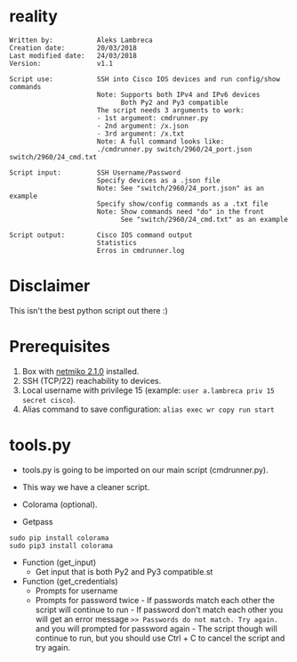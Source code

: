 # reality

```
Written by:           Aleks Lambreca
Creation date:        20/03/2018
Last modified date:   24/03/2018
Version:              v1.1

Script use:           SSH into Cisco IOS devices and run config/show commands
                      Note: Supports both IPv4 and IPv6 devices
                            Both Py2 and Py3 compatible
                      The script needs 3 arguments to work:
                      - 1st argument: cmdrunner.py
                      - 2nd argument: /x.json
                      - 3rd argument: /x.txt
                      Note: A full command looks like:
                      ./cmdrunner.py switch/2960/24_port.json switch/2960/24_cmd.txt

Script input:         SSH Username/Password
                      Specify devices as a .json file
                      Note: See "switch/2960/24_port.json" as an example
                      Specify show/config commands as a .txt file
                      Note: Show commands need "do" in the front
                            See "switch/2960/24_cmd.txt" as an example

Script output:        Cisco IOS command output
                      Statistics
                      Erros in cmdrunner.log
```

# Disclaimer

This isn't the best python script out there :)  

# Prerequisites

1. Box with [netmiko 2.1.0](https://github.com/ktbyers/netmiko) installed.  
2. SSH (TCP/22) reachability to devices.    
3. Local username with privilege 15 (example: `user a.lambreca priv 15 secret cisco`).
4. Alias command to save configuration: `alias exec wr copy run start`

# tools.py

- tools.py is going to be imported on our main script (cmdrunner.py). 
- This way we have a cleaner script.  

- Colorama (optional).
- Getpass

```Cython
sudo pip install colorama
sudo pip3 install colorama
```

- Function (get_input)
    - Get input that is both Py2 and Py3 compatible.st
- Function (get_credentials) 
    - Prompts for username
    - Prompts for password twice
          - If passwords match each other the script will continue to run
          - If password don't match each other you will get an error message `>> Passwords do not match. Try again. ` and you will prompted for password again
            - The script though will continue to run, but you should use Ctrl + C to cancel the script and try again.
